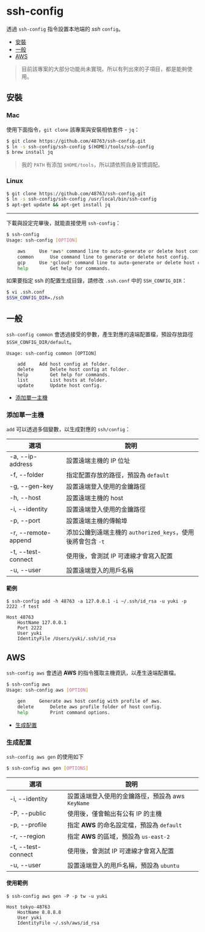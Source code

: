 # ssh-config

透過 `ssh-config` 指令設置本地端的 *ssh* `config`。

- [安裝](#安裝)
- [一般](#一般)
- [AWS](#aws)

> 目前該專案的大部分功能尚未實現。所以有列出來的子項目，都是能夠使用。

## 安裝

### Mac

使用下面指令，`git clone` 該專案與安裝相依套件 - `jq`：

```bash
$ git clone https://github.com/48763/ssh-config.git
$ ln -s ssh-config/ssh-config $(HOME)/tools/ssh-config
$ brew install jq
```

> 我的 `PATH` 有添加 `$HOME/tools`，所以請依照自身習慣調配。

### Linux

```bash
$ git clone https://github.com/48763/ssh-config.git
$ ln -s ssh-config/ssh-config /usr/local/bin/ssh-config
$ apt-get update && apt-get install jq
```

---

下載與設定完畢後，就能直接使用 `ssh-config`：

```bash
$ ssh-config
Usage: ssh-config [OPTION] 

	aws		Use *aws* command line to auto-generate or delete host config.
	common		Use command line to generate or delete host config.
	gcp		Use *gcloud* command line to auto-generate or delete host config.
	help		Get help for commands.
```

如果要指定 ssh 的配置生成目錄，請修改 `.ssh.conf` 中的 `SSH_CONFIG_DIR`：

```bash
$ vi .ssh.conf
$SSH_CONFIG_DIR=./ssh
```

## 一般

`ssh-config common` 會透過接受的參數，產生對應的遠端配置檔，預設存放路徑 `$SSH_CONFIG_DIR/default`。

```
Usage: ssh-config common [OPTION] 

	add		Add host config at folder.
	delete		Delete host config at folder.
	help		Get help for commands.
	list		List hosts at folder.
	update		Update host config.
```

- [添加單一主機](#添加單一主機)

### 添加單一主機

`add` 可以透過多個變數，以生成對應的 `ssh/config`：

| 選項 | 說明 |
| - | - |
| -a, --ip-address | 設置遠端主機的 IP 位址 |
| -f, --folder | 指定配置存放的路徑，預設為 `default` |
| -g, --gen-key | 設置遠端登入使用的金鑰路徑 |
| -h, --host  | 設置遠端主機的 host |
| -i, --identity  | 設置遠端登入使用的金鑰路徑 |
| -p, --port  | 設置遠端主機的傳輸埠 |
| -r, --remote-append | 添加公鑰到遠端主機的 `authorized_keys`，使用後將會包含 `-t` |
| -t, --test-connect | 使用後，會測試 IP 可連線才會寫入配置 |
| -u, --user  | 設置遠端登入的用戶名稱 |

#### 範例

```
$ ssh-config add -h 48763 -a 127.0.0.1 -i ~/.ssh/id_rsa -u yuki -p 2222 -f test

Host 48763
    HostName 127.0.0.1
    Port 2222
    User yuki
    IdentityFile /Users/yuki/.ssh/id_rsa
```

## AWS

`ssh-config aws` 會透過 **AWS** 的指令獲取主機資訊，以產生遠端配置檔。

```bash
$ ssh-config aws 
Usage: ssh-config aws [OPTION] 

	gen		Generate aws host config with profile of aws.
	delete		Delete aws profile folder of host config.
	help		Print command options.
```

- [生成配置](#生成配置)


### 生成配置

`ssh-config aws gen` 的使用如下 

```bash
$ ssh-config aws gen [OPTIONS]
```

| 選項 | 說明 |
| - | - |
| -i, --identity | 設置遠端登入使用的金鑰路徑，預設為 aws `KeyName` |
| -P, --public | 使用後，僅會輸出有公有 IP 的主機 |
| -p, --profile | 指定 **AWS** 的命名設定檔，預設為 `default` |
| -r, --region | 指定 **AWS** 的區域，預設為 `us-east-2` |
| -t, --test-connect | 使用後，會測試 IP 可連線才會寫入配置 |
| -u, --user | 設置遠端登入的用戶名稱，預設為 `ubuntu` |


#### 使用範例

```
$ ssh-config aws gen -P -p tw -u yuki

Host tokyo-48763
    HostName 8.8.8.8
    User yuki
    IdentityFile ~/.ssh/aws/id_rsa
```
